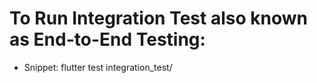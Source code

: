 # To Run Integration Test also known as End-to-End Testing:

- Snippet:
  flutter test integration_test/
